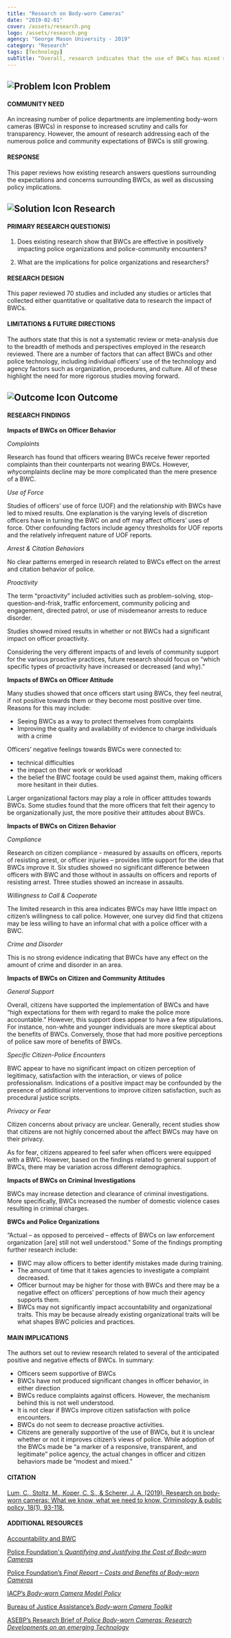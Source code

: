 ```yaml
---
title: "Research on Body-worn Cameras"
date: "2019-02-01"
cover: /assets/research.png
logo: /assets/research.png
agency: "George Mason University - 2019"
category: "Research"
tags: [Technology]
subTitle: “Overall, research indicates that the use of BWCs has mixed results on officers and citizen behaviors."
---
```


## ![Problem Icon](https://github.com/google/material-design-icons/raw/master/alert/1x_web/ic_error_outline_black_48dp.png "Problem") Problem

#### COMMUNITY NEED

An increasing number of police departments are implementing body-worn cameras (BWCs) in response to increased scrutiny and calls for transparency. However, the amount of research addressing each of the numerous police and community expectations of BWCs is still growing.

#### RESPONSE

This paper reviews how existing research answers questions surrounding the expectations and concerns surrounding BWCs, as well as discussing policy implications.

## ![Solution Icon](https://github.com/google/material-design-icons/raw/master/action/1x_web/ic_lightbulb_outline_black_48dp.png "Solution") Research

#### PRIMARY RESEARCH QUESTION(S)

1. Does existing research show that BWCs are effective in positively impacting police organizations and police-community encounters?

2. What are the implications for police organizations and researchers?

#### RESEARCH DESIGN

This paper reviewed 70 studies and included any studies or articles that collected either quantitative or qualitative data to research the impact of BWCs.

#### LIMITATIONS & FUTURE DIRECTIONS

The authors state that this is not a systematic review or meta-analysis due to the breadth of methods and perspectives employed in the research reviewed. There are a number of factors that can affect BWCs and other police technology, including individual officers’ use of the technology and agency factors such as organization, procedures, and culture. All of these highlight the need for more rigorous studies moving forward.

## ![Outcome Icon](https://github.com/google/material-design-icons/raw/master/action/1x_web/ic_view_list_black_48dp.png "Outcome") Outcome

#### RESEARCH FINDINGS

**Impacts of BWCs on Officer Behavior**

*Complaints*

Research has found that officers wearing BWCs receive fewer reported complaints than their counterparts not wearing BWCs. However, *why*complaints decline may be more complicated than the mere presence of a BWC.

*Use of Force*

Studies of officers’ use of force (UOF) and the relationship with BWCs have led to mixed results. One explanation is the varying levels of discretion officers have in turning the BWC on and off may affect officers’ uses of force. Other confounding factors include agency thresholds for UOF reports and the relatively infrequent nature of UOF reports.

*Arrest & Citation Behaviors*

No clear patterns emerged in research related to BWCs effect on the arrest and citation behavior of police.

*Proactivity*

The term “proactivity” included activities such as problem-solving, stop-question-and-frisk, traffic enforcement, community policing and engagement, directed patrol, or use of misdemeanor arrests to reduce disorder. 

Studies showed mixed results in whether or not BWCs had a significant impact on officer proactivity.

Considering the very different impacts of and levels of community support for the various proactive practices, future research should focus on “which specific types of proactivity have increased or decreased (and why).”

**Impacts of BWCs on Officer Attitude**

Many studies showed that once officers start using BWCs, they feel neutral, if not positive towards them or they become most positive over time. Reasons for this may include:
* Seeing BWCs as a way to protect themselves from complaints
* Improving the quality and availability of evidence to charge individuals with a crime

Officers’ negative feelings towards BWCs were connected to:
* technical difficulties 
* the impact on their work or workload
* the belief the BWC footage could be used against them, making officers more hesitant in their duties. 

Larger organizational factors may play a role in officer attitudes towards BWCs. Some studies found that the more officers that felt their agency to be organizationally just, the more positive their attitudes about BWCs.

**Impacts of BWCs on Citizen Behavior**

*Compliance*

Research on citizen compliance - measured by assaults on officers, reports of resisting arrest, or officer injuries – provides little support for the idea that BWCs improve it. Six studies showed no significant difference between officers with BWC and those without in assaults on officers and reports of resisting arrest. Three studies showed an increase in assaults. 

*Willingness to Call & Cooperate*

The limited research in this area indicates BWCs may have little impact on citizen’s willingness to call police. However, one survey did find that citizens may be less willing to have an informal chat with a police officer with a BWC.

*Crime and Disorder*

This is no strong evidence indicating that BWCs have any effect on the amount of crime and disorder in an area.

**Impacts of BWCs on Citizen and Community Attitudes**

*General Support*

Overall, citizens have supported the implementation of BWCs and have “high expectations for them with regard to make the police more accountable.” However, this support does appear to have a few stipulations. For instance, non-white and younger individuals are more skeptical about the benefits of BWCs. Conversely, those that had more positive perceptions of police saw more of benefits of BWCs.

*Specific Citizen-Police Encounters*

BWC appear to have no significant impact on citizen perception of legitimacy, satisfaction with the interaction, or views of police professionalism. Indications of a positive impact may be confounded by the presence of additional interventions to improve citizen satisfaction, such as procedural justice scripts.

*Privacy or Fear*

Citizen concerns about privacy are unclear. Generally, recent studies show that citizens are not highly concerned about the affect BWCs may have on their privacy.

As for fear, citizens appeared to feel safer when officers were equipped with a BWC. However, based on the findings related to general support of BWCs, there may be variation across different demographics.

**Impacts of BWCs on Criminal Investigations**

BWCs may increase detection and clearance of criminal investigations. More specifically, BWCs increased the number of domestic violence cases resulting in criminal charges.

**BWCs and Police Organizations**

“Actual – as opposed to perceived – effects of BWCs on law enforcement organization [are] still not well understood.” Some of the findings prompting further research include:

* BWC may allow officers to better identify mistakes made during training.
* The amount of time that it takes agencies to investigate a complaint decreased.
* Officer burnout may be higher for those with BWCs and there may be a negative effect on officers’ perceptions of how much their agency supports them.
* BWCs may not significantly impact accountability and organizational traits. This may be because already existing organizational traits will be what shapes BWC policies and practices.


#### MAIN IMPLICATIONS

The authors set out to review research related to several of the anticipated positive and negative effects of BWCs. In summary:

* Officers seem supportive of BWCs
* BWCs have not produced significant changes in officer behavior, in either direction
* BWCs reduce complaints against officers. However, the mechanism behind this is not well understood.
* It is not clear if BWCs improve citizen satisfaction with police encounters.
* BWCs do not seem to decrease proactive activities.
* Citizens are generally supportive of the use of BWCs, but it is unclear whether or not it improves citizen’s views of police.
While adoption of the BWCs made be “a marker of a responsive, transparent, and legitimate” police agency, the actual changes in officer and citizen behaviors made be “modest and mixed.”

#### CITATION

[Lum, C., Stoltz, M., Koper, C. S., & Scherer, J. A. (2019). Research on body‐worn cameras: What we know, what we need to know. Criminology & public policy, 18(1), 93-118.](https://onlinelibrary.wiley.com/doi/pdf/10.1111/1745-9133.12412)

#### ADDITIONAL RESOURCES

[Accountability and BWC](content/posts/2018-01-01--Accountability-and-BWC/index.md)

[Police Foundation's *Quantifying and Justifying the Cost of Body-worn Cameras*](https://www.policefoundation.org/quantifying-justifying-cost-of-body-worn-cameras/)

[Police Foundation’s *Final Report – Costs and Benefits of Body-worn Cameras*]( https://www.policeforum.org/assets/BWCCostBenefit.pdf)

[IACP’s *Body-worn Camera Model Policy*](https://www.theiacp.org/sites/default/files/all/b/BodyWornCamerasPolicy.pdf)

[Bureau of Justice Assistance’s *Body-worn Camera Toolkit*](https://bja.ojp.gov/sites/g/files/xyckuh186/files/bwc/index.html)

[ASEBP’s Research Brief of *Police Body-worn Cameras: Research Developments on an emerging Technology*](https://www.americansebp.org/police-body-worn-cameras-research-developments-on-an-emerging-technology/)
